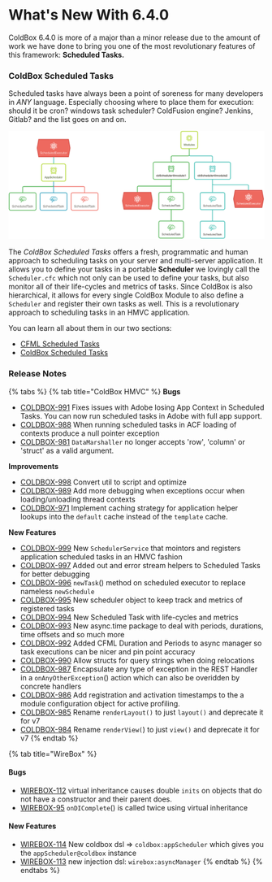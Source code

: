 # What's New With 6.4.0

ColdBox 6.4.0 is more of a major than a minor release due to the amount of work we have done to bring you one of the most revolutionary features of this framework: **Scheduled Tasks.** &#x20;

### ColdBox Scheduled Tasks

Scheduled tasks have always been a point of soreness for many developers in _ANY_ language.  Especially choosing where to place them for execution: should it be cron? windows task scheduler? ColdFusion engine? Jenkins, Gitlab? and the list goes on and on.

![ColdBox Scheduled Tasks](../../.gitbook/assets/ColdBoxScheduler.png)

The _ColdBox Scheduled Tasks_ offers a fresh, programmatic and human approach to scheduling tasks on your server and multi-server application.  It allows you to define your tasks in a portable **Scheduler** we lovingly call the `Scheduler.cfc` which not only can be used to define your tasks, but also monitor all of their life-cycles and metrics of tasks.  Since ColdBox is also hierarchical, it allows for every single ColdBox Module to also define a `Scheduler` and register their own tasks as well.  This is a revolutionary approach to scheduling tasks in an HMVC application.

You can learn all about them in our two sections:

* [CFML Scheduled Tasks](../../digging-deeper/promises-async-programming/scheduled-tasks.md)
* [ColdBox Scheduled Tasks](../../digging-deeper/scheduled-tasks.md)

### Release Notes

{% tabs %}
{% tab title="ColdBox HMVC" %}
**Bugs**

* [COLDBOX-991](https://ortussolutions.atlassian.net/browse/COLDBOX-991) Fixes issues with Adobe losing App Context in Scheduled Tasks.  You can now run scheduled tasks in Adobe with full app support.
* [COLDBOX-988](https://ortussolutions.atlassian.net/browse/COLDBOX-988) When running scheduled tasks in ACF loading of contexts produce a null pointer exception
* [COLDBOX-981](https://ortussolutions.atlassian.net/browse/COLDBOX-981) `DataMarshaller` no longer accepts 'row', 'column' or 'struct' as a valid argument.

**Improvements**

* [COLDBOX-998](https://ortussolutions.atlassian.net/browse/COLDBOX-998) Convert util to script and optimize
* [COLDBOX-989](https://ortussolutions.atlassian.net/browse/COLDBOX-989) Add more debugging when exceptions occur when loading/unloading thread contexts
* [COLDBOX-971](https://ortussolutions.atlassian.net/browse/COLDBOX-971) Implement caching strategy for application helper lookups into the `default` cache instead of the `template` cache.

**New Features**

* [COLDBOX-999](https://ortussolutions.atlassian.net/browse/COLDBOX-999) New `SchedulerService` that mointors and registers application scheduled tasks in an HMVC fashion
* [COLDBOX-997](https://ortussolutions.atlassian.net/browse/COLDBOX-997) Added out and error stream helpers to Scheduled Tasks for better debugging
* [COLDBOX-996](https://ortussolutions.atlassian.net/browse/COLDBOX-996) `newTask`() method on scheduled executor to replace nameless `newSchedule`
* [COLDBOX-995](https://ortussolutions.atlassian.net/browse/COLDBOX-995) New scheduler object to keep track and metrics of registered tasks
* [COLDBOX-994](https://ortussolutions.atlassian.net/browse/COLDBOX-994) New Scheduled Task with life-cycles and metrics
* [COLDBOX-993](https://ortussolutions.atlassian.net/browse/COLDBOX-993) New async.time package to deal with periods, durations, time offsets and so much more
* [COLDBOX-992](https://ortussolutions.atlassian.net/browse/COLDBOX-992) Added CFML Duration and Periods to async manager so task executions can be nicer and pin point accuracy
* [COLDBOX-990](https://ortussolutions.atlassian.net/browse/COLDBOX-990) Allow structs for query strings when doing relocations
* [COLDBOX-987](https://ortussolutions.atlassian.net/browse/COLDBOX-987) Encapsulate any type of exception in the REST Handler in a `onAnyOtherException`() action which can also be overidden by concrete handlers
* [COLDBOX-986](https://ortussolutions.atlassian.net/browse/COLDBOX-986) Add registration and activation timestamps to the a module configuration object  for active profiling.
* [COLDBOX-985](https://ortussolutions.atlassian.net/browse/COLDBOX-985) Rename `renderLayout()` to just `layout()` and deprecate it for v7
* [COLDBOX-984](https://ortussolutions.atlassian.net/browse/COLDBOX-984) Rename `renderView(`) to just `view()` and deprecate it for v7
{% endtab %}

{% tab title="WireBox" %}
#### Bugs

* [WIREBOX-112](https://ortussolutions.atlassian.net/browse/WIREBOX-112) virtual inheritance causes double `inits` on objects that do not have a constructor and their parent does.
* [WIREBOX-95](https://ortussolutions.atlassian.net/browse/WIREBOX-95) `onDIComplete`() is called twice using virtual inheritance

#### New Features

* [WIREBOX-114](https://ortussolutions.atlassian.net/browse/WIREBOX-114) New coldbox dsl => `coldbox:appScheduler` which gives you the `appScheduler@coldbox` instance
* [WIREBOX-113](https://ortussolutions.atlassian.net/browse/WIREBOX-113) new injection dsl: `wirebox:asyncManager`
{% endtab %}
{% endtabs %}
